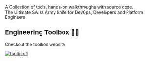 

A Collection of tools, hands-on walkthroughs with source code. <br/>
The Ultimate Swiss Army knife for DevOps, Developers and Platform Engineers



## Engineering Toolbox :hammer::wrench:


Checkout the toolbox [website](https://marceldempers.dev/toolbox)

<a href="https://marceldempers.dev/toolbox" title="toolbox 1"><img src="./toolbox.png" alt="toolbox 1" /></a>
